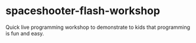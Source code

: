 # spaceshooter-flash-workshop
Quick live programming workshop to demonstrate to kids that programming is fun and easy.
